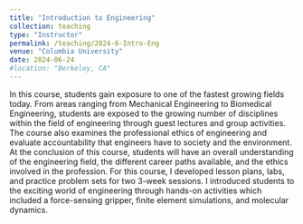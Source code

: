 ```yaml
---
title: "Introduction to Engineering"
collection: teaching
type: "Instructor"
permalink: /teaching/2024-6-Intro-Eng
venue: "Columbia University"
date: 2024-06-24
#location: "Berkeley, CA"
---
```


In this course, students gain exposure to one of the fastest growing fields today. From areas ranging from Mechanical Engineering to Biomedical Engineering, students are exposed to the growing number of disciplines within the field of engineering through guest lectures and group activities. The course also examines the professional ethics of engineering and evaluate accountability that engineers have to society and the environment. At the conclusion of this course, students will have an overall understanding of the engineering field, the different career paths available, and the ethics involved in the profession. For this course, I developed lesson plans, labs, and practice problem sets for two 3-week sessions. I introduced students to the exciting world of engineering through hands-on activities which included a force-sensing gripper, finite element simulations, and molecular dynamics.